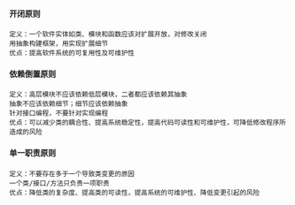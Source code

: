 #### 开闭原则
```
定义：一个软件实体如类、模块和函数应该对扩展开放，对修改关闭
用抽象构建框架，用实现扩展细节
优点：提高软件系统的可复用性及可维护性
```

#### 依赖倒置原则
```
定义：高层模块不应该依赖低层模块，二者都应该依赖其抽象
抽象不应该依赖细节；细节应该依赖抽象
针对接口编程，不要针对实现编程
优点：可以减少类的耦合性、提高系统稳定性，提高代码可读性和可维护性，可降低修改程序所造成的风险
```

#### 单一职责原则
```
定义：不要存在多于一个导致类变更的原因
一个类/接口/方法只负责一项职责
优点：降低类的复杂度、提高类的可读性，提高系统的可维护性、降低变更引起的风险
```